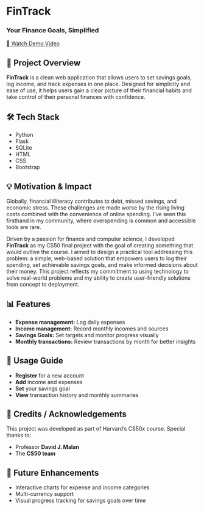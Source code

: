 # FinTrack
### Your Finance Goals, Simplified


[🎥 Watch Demo Video](https://www.youtube.com/watch?v=_9iCwRcDmpk&t=17s)


## 📖 Project Overview
**FinTrack** is a clean web application that allows users to set savings goals, log income, and track expenses in one place. Designed for simplicity and ease of use, it helps users gain a clear picture of their financial habits and take control of their personal finances with confidence.


## 🛠️ Tech Stack
- Python
- Flask
- SQLite
- HTML
- CSS
- Bootstrap


## 💡 Motivation & Impact
Globally, financial illiteracy contributes to debt, missed savings, and economic stress. These challenges are made worse by the rising living costs combined with the convenience of online spending.
I’ve seen this firsthand in my community, where overspending is common and accessible tools are rare.

Driven by a passion for finance and computer science, I developed **FinTrack** as my CS50 final project with the goal of creating something that would outlive the course. I aimed to design a practical tool addressing this problem: a simple, web-based solution that empowers users to log their spending, set achievable savings goals, and make informed decisions about their money. This project reflects my commitment to using technology to solve real-world problems and my ability to create user-friendly solutions from concept to deployment.


## 📊 Features

- **Expense management:** Log daily expenses
- **Income management:** Record monthly incomes and sources
- **Savings Goals:** Set targets and monitor progress visually
- **Monthly transactions:** Review transactions by month for better insights


## 📄 Usage Guide
- **Register** for a new account  
- **Add** income and expenses  
- **Set** your savings goal  
- **View** transaction history and monthly summaries


## 🌟 Credits / Acknowledgements
This project was developed as part of Harvard’s CS50x course. Special thanks to:
- Professor **David J. Malan**
- The **CS50 team**


## 🚀 Future Enhancements
- Interactive charts for expense and income categories
- Multi-currency support
- Visual progress tracking for savings goals over time

